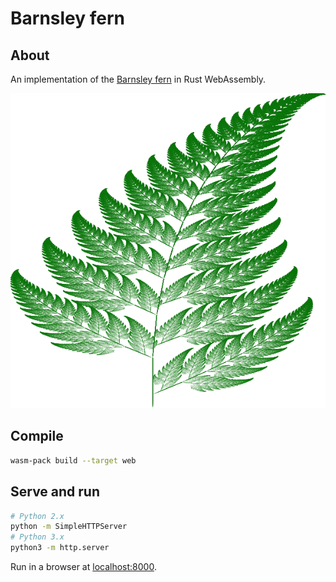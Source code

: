 # Barnsley fern

## About

An implementation of the [Barnsley fern](https://en.wikipedia.org/wiki/Barnsley_fern) in Rust WebAssembly.

![Image of Barnsley fern](./images/output.png)

## Compile

```bash
wasm-pack build --target web
```

## Serve and run

```bash
# Python 2.x
python -m SimpleHTTPServer
# Python 3.x
python3 -m http.server
```

Run in a browser at [localhost:8000](localhost:8000).
